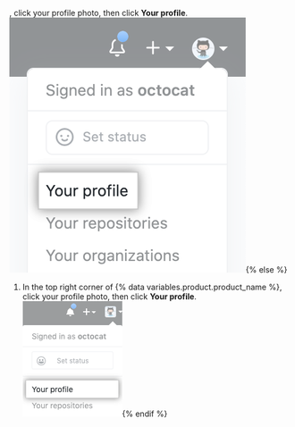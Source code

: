 , click your profile photo, then click **Your profile**.
  ![Profile photo](/assets/images/help/profile/top_right_avatar.png){% else %}
1. In the top right corner of {% data variables.product.product_name %}, click your profile photo, then click **Your profile**.
  ![Profile photo](/assets/images/enterprise/settings/top_right_avatar.png){% endif %}
